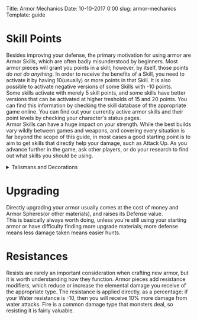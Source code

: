 Title: Armor Mechanics
Date: 10-10-2017 0:00
slug: armor-mechanics
Template: guide

# Skill Points
Besides improving your defense, the primary motivation for using armor are Armor Skills, which are often badly misunderstood by beginners. Most armor pieces will grant you points in a skill; however, by itself, those points *do not do anything*. In order to receive the benefits of a Skill, you need to activate it by having 10(usually) or more points in that Skill. It is also possible to activate negative versions of some Skills with -10 points.  
Some skills activate with merely 5 skill points, and some skills have better versions that can be activated at higher tresholds of 15 and 20 points. You can find this information by checking the skill database of the appropriate game online. You can find out your currently active armor skills and their point levels by checking your character's status pages.  
Armor Skills can have a huge impact on your strength. While the best builds vary wildly between games and weapons, and covering every situation is far beyond the scope of this guide, in most cases a good starting point is to aim to get skills that directly help your damage, such as Attack Up. As you advance further in the game, ask other players, or do your research to find out what skills you should be using.

<details>
<summary>Talismans and Decorations</summary>

Talismans and Decorations are special parts of your equipment that don't improve your defenses, but contribute to your Armor Skill Points. They're a very important part of activating Armor Skills, as just combining the right armor pieces is often not enough.  
[Likely completely different in MH World!]
</details>

# Upgrading
Directly upgrading your armor usually comes at the cost of money and Armor Spheres(or other materials), and raises its Defense value.  
This is basically always worth doing, unless you're still using your starting armor or have difficulty finding more upgrade materials; more defense means less damage taken means easier hunts. 

# Resistances
Resists are rarely an important consideration when crafting new armor, but it is worth understanding how they function. Armor pieces add resistance modifiers, which reduce or increase the elemental damage you receive of the appropriate type. The resistance is applied directly, as a percentage: if your Water resistance is -10, then you will receive 10% more damage from water attacks. Fire is a common damage type that monsters deal, so resisting it is fairly valuable.
